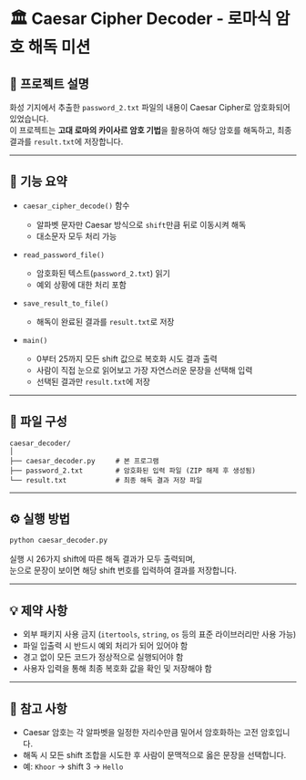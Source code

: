 
# 🏛️ Caesar Cipher Decoder - 로마식 암호 해독 미션

## 📖 프로젝트 설명

화성 기지에서 추출한 `password_2.txt` 파일의 내용이 Caesar Cipher로 암호화되어 있었습니다.  
이 프로젝트는 **고대 로마의 카이사르 암호 기법**을 활용하여 해당 암호를 해독하고, 최종 결과를 `result.txt`에 저장합니다.

---

## 📝 기능 요약

- `caesar_cipher_decode()` 함수
  - 알파벳 문자만 Caesar 방식으로 `shift`만큼 뒤로 이동시켜 해독
  - 대소문자 모두 처리 가능

- `read_password_file()`
  - 암호화된 텍스트(`password_2.txt`) 읽기
  - 예외 상황에 대한 처리 포함

- `save_result_to_file()`
  - 해독이 완료된 결과를 `result.txt`로 저장

- `main()`
  - 0부터 25까지 모든 shift 값으로 복호화 시도 결과 출력
  - 사람이 직접 눈으로 읽어보고 가장 자연스러운 문장을 선택해 입력
  - 선택된 결과만 `result.txt`에 저장

---

## 📂 파일 구성

```
caesar_decoder/
│
├── caesar_decoder.py     # 본 프로그램
├── password_2.txt        # 암호화된 입력 파일 (ZIP 해제 후 생성됨)
└── result.txt            # 최종 해독 결과 저장 파일
```

---

## ⚙️ 실행 방법

```bash
python caesar_decoder.py
```

실행 시 26가지 shift에 따른 해독 결과가 모두 출력되며,  
눈으로 문장이 보이면 해당 shift 번호를 입력하여 결과를 저장합니다.

---

## 💡 제약 사항

- 외부 패키지 사용 금지 (`itertools`, `string`, `os` 등의 표준 라이브러리만 사용 가능)
- 파일 입출력 시 반드시 예외 처리가 되어 있어야 함
- 경고 없이 모든 코드가 정상적으로 실행되어야 함
- 사용자 입력을 통해 최종 복호화 값을 확인 및 저장해야 함

---

## 🧠 참고 사항

- Caesar 암호는 각 알파벳을 일정한 자리수만큼 밀어서 암호화하는 고전 암호입니다.
- 해독 시 모든 shift 조합을 시도한 후 사람이 문맥적으로 옳은 문장을 선택합니다.
- 예: `Khoor` → shift 3 → `Hello`
